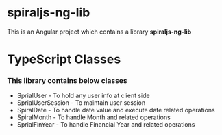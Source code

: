# spiraljs-ng-lib
This is an Angular project which contains a library **spiraljs-ng-lib**  

# TypeScript Classes
### This library contains below classes
- SprialUser - To hold any user info at client side
- SprialUserSession - To maintain user session
- SpiralDate - To handle date value and execute date related operations
- SpiralMonth - To handle Month and related operations
- SprialFinYear - To handle Financial Year and related operations

